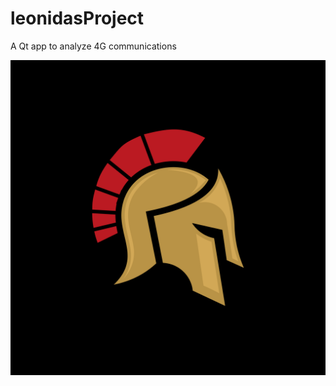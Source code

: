 # leonidasProject
A Qt app to analyze 4G communications
<code><center><img  src="https://raw.githubusercontent.com/adrienpaysant/LeonidasProject/dev/Leonidas/ressources/logo_leonidas/leonidas_logo.png"></center></code>
